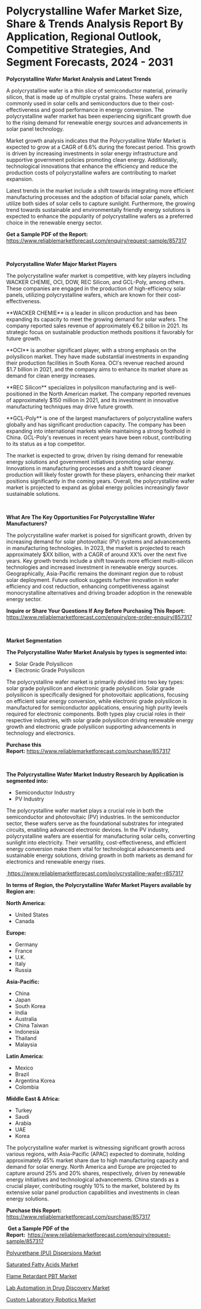 <p><h1>Polycrystalline Wafer Market Size, Share & Trends Analysis Report By Application, Regional Outlook, Competitive Strategies, And Segment Forecasts, 2024 - 2031</h1></p><p><strong>Polycrystalline Wafer Market Analysis and Latest Trends</strong></p>
<p><p>A polycrystalline wafer is a thin slice of semiconductor material, primarily silicon, that is made up of multiple crystal grains. These wafers are commonly used in solar cells and semiconductors due to their cost-effectiveness and good performance in energy conversion. The polycrystalline wafer market has been experiencing significant growth due to the rising demand for renewable energy sources and advancements in solar panel technology.</p><p>Market growth analysis indicates that the Polycrystalline Wafer Market is expected to grow at a CAGR of 6.6% during the forecast period. This growth is driven by increasing investments in solar energy infrastructure and supportive government policies promoting clean energy. Additionally, technological innovations that enhance the efficiency and reduce the production costs of polycrystalline wafers are contributing to market expansion.</p><p>Latest trends in the market include a shift towards integrating more efficient manufacturing processes and the adoption of bifacial solar panels, which utilize both sides of solar cells to capture sunlight. Furthermore, the growing trend towards sustainable and environmentally friendly energy solutions is expected to enhance the popularity of polycrystalline wafers as a preferred choice in the renewable energy sector.</p></p>
<p><strong>Get a Sample PDF of the Report:&nbsp;</strong> <a href="https://www.reliablemarketforecast.com/enquiry/request-sample/857317?utm_campaign=1169&utm_medium=2&utm_source=Github&utm_content=ia&utm_term=10112024&utm_id=polycrystalline-wafer">https://www.reliablemarketforecast.com/enquiry/request-sample/857317</a></p>
<p>&nbsp;</p>
<p><strong>Polycrystalline Wafer Major Market Players</strong></p>
<p><p>The polycrystalline wafer market is competitive, with key players including WACKER CHEMIE, OCI, DOW, REC Silicon, and GCL-Poly, among others. These companies are engaged in the production of high-efficiency solar panels, utilizing polycrystalline wafers, which are known for their cost-effectiveness.</p><p>**WACKER CHEMIE** is a leader in silicon production and has been expanding its capacity to meet the growing demand for solar wafers. The company reported sales revenue of approximately €6.2 billion in 2021. Its strategic focus on sustainable production methods positions it favorably for future growth.</p><p>**OCI** is another significant player, with a strong emphasis on the polysilicon market. They have made substantial investments in expanding their production facilities in South Korea. OCI's revenue reached around $1.7 billion in 2021, and the company aims to enhance its market share as demand for clean energy increases.</p><p>**REC Silicon** specializes in polysilicon manufacturing and is well-positioned in the North American market. The company reported revenues of approximately $150 million in 2021, and its investment in innovative manufacturing techniques may drive future growth.</p><p>**GCL-Poly** is one of the largest manufacturers of polycrystalline wafers globally and has significant production capacity. The company has been expanding into international markets while maintaining a strong foothold in China. GCL-Poly's revenues in recent years have been robust, contributing to its status as a top competitor.</p><p>The market is expected to grow, driven by rising demand for renewable energy solutions and government initiatives promoting solar energy. Innovations in manufacturing processes and a shift toward cleaner production will likely foster growth for these players, enhancing their market positions significantly in the coming years. Overall, the polycrystalline wafer market is projected to expand as global energy policies increasingly favor sustainable solutions.</p></p>
<p>&nbsp;</p>
<p><strong>What Are The Key Opportunities For Polycrystalline Wafer Manufacturers?</strong></p>
<p><p>The polycrystalline wafer market is poised for significant growth, driven by increasing demand for solar photovoltaic (PV) systems and advancements in manufacturing technologies. In 2023, the market is projected to reach approximately $XX billion, with a CAGR of around XX% over the next five years. Key growth trends include a shift towards more efficient multi-silicon technologies and increased investment in renewable energy sources. Geographically, Asia-Pacific remains the dominant region due to robust solar deployment. Future outlook suggests further innovation in wafer efficiency and cost reduction, enhancing competitiveness against monocrystalline alternatives and driving broader adoption in the renewable energy sector.</p></p>
<p><strong>Inquire or Share Your Questions If Any Before Purchasing This Report:</strong> <a href="https://www.reliablemarketforecast.com/enquiry/pre-order-enquiry/857317?utm_campaign=1169&utm_medium=2&utm_source=Github&utm_content=ia&utm_term=10112024&utm_id=polycrystalline-wafer">https://www.reliablemarketforecast.com/enquiry/pre-order-enquiry/857317</a></p>
<p>&nbsp;</p>
<p><strong>Market Segmentation</strong></p>
<p><strong>The Polycrystalline Wafer Market Analysis by types is segmented into:</strong></p>
<p><ul><li>Solar Grade Polysilicon</li><li>Electronic Grade Polysilicon</li></ul></p>
<p><p>The polycrystalline wafer market is primarily divided into two key types: solar grade polysilicon and electronic grade polysilicon. Solar grade polysilicon is specifically designed for photovoltaic applications, focusing on efficient solar energy conversion, while electronic grade polysilicon is manufactured for semiconductor applications, ensuring high purity levels required for electronic components. Both types play crucial roles in their respective industries, with solar grade polysilicon driving renewable energy growth and electronic grade polysilicon supporting advancements in technology and electronics.</p></p>
<p><strong>Purchase this Report:&nbsp;</strong><a href="https://www.reliablemarketforecast.com/purchase/857317?utm_campaign=1169&utm_medium=2&utm_source=Github&utm_content=ia&utm_term=10112024&utm_id=polycrystalline-wafer">https://www.reliablemarketforecast.com/purchase/857317</a></p>
<p>&nbsp;</p>
<p><strong>The Polycrystalline Wafer Market Industry Research by Application is segmented into:</strong></p>
<p><ul><li>Semiconductor Industry</li><li>PV Industry</li></ul></p>
<p><p>The polycrystalline wafer market plays a crucial role in both the semiconductor and photovoltaic (PV) industries. In the semiconductor sector, these wafers serve as the foundational substrates for integrated circuits, enabling advanced electronic devices. In the PV industry, polycrystalline wafers are essential for manufacturing solar cells, converting sunlight into electricity. Their versatility, cost-effectiveness, and efficient energy conversion make them vital for technological advancements and sustainable energy solutions, driving growth in both markets as demand for electronics and renewable energy rises.</p></p>
<p><a href="https://www.reliablemarketforecast.com/polycrystalline-wafer-r857317?utm_campaign=1169&utm_medium=2&utm_source=Github&utm_content=ia&utm_term=10112024&utm_id=polycrystalline-wafer">&nbsp;https://www.reliablemarketforecast.com/polycrystalline-wafer-r857317</a></p>
<p><strong>In terms of Region, the Polycrystalline Wafer Market Players available by Region are:</strong></p>
<p>
    <p> <strong> North America: </strong>
        <ul>
            <li>United States</li>
            <li>Canada</li>
        </ul>
        </p> 
    <p> <strong> Europe: </strong>
        <ul>
            <li>Germany</li>
            <li>France</li>
            <li>U.K.</li>
            <li>Italy</li>
            <li>Russia</li>
        </ul>
        </p> 
    <p> <strong> Asia-Pacific: </strong>
        <ul>
            <li>China</li>
            <li>Japan</li>
            <li>South Korea</li>
            <li>India</li>
            <li>Australia</li>
            <li>China Taiwan</li>
            <li>Indonesia</li>
            <li>Thailand</li>
            <li>Malaysia</li>
        </ul>
        </p> 
    <p> <strong> Latin America: </strong>
        <ul>
            <li>Mexico</li>
            <li>Brazil</li>
            <li>Argentina Korea</li>
            <li>Colombia</li>
        </ul>
        </p> 
    <p> <strong> Middle East & Africa: </strong>
        <ul>
            <li>Turkey</li>
            <li>Saudi</li>
            <li>Arabia</li>
            <li>UAE</li>
            <li>Korea</li>
        </ul>
    </p>
    </p>
<p><p>The polycrystalline wafer market is witnessing significant growth across various regions, with Asia-Pacific (APAC) expected to dominate, holding approximately 45% market share due to high manufacturing capacity and demand for solar energy. North America and Europe are projected to capture around 25% and 20% shares, respectively, driven by renewable energy initiatives and technological advancements. China stands as a crucial player, contributing roughly 10% to the market, bolstered by its extensive solar panel production capabilities and investments in clean energy solutions.</p></p>
<p><strong>Purchase this Report: </strong><a href="https://www.reliablemarketforecast.com/purchase/857317?utm_campaign=1169&utm_medium=2&utm_source=Github&utm_content=ia&utm_term=10112024&utm_id=polycrystalline-wafer">https://www.reliablemarketforecast.com/purchase/857317</a></p>
<p>&nbsp;<strong>Get a Sample PDF of the Report:&nbsp;&nbsp;</strong><a href="https://www.reliablemarketforecast.com/enquiry/request-sample/857317?utm_campaign=1169&utm_medium=2&utm_source=Github&utm_content=ia&utm_term=10112024&utm_id=polycrystalline-wafer">https://www.reliablemarketforecast.com/enquiry/request-sample/857317</a></p>
<p><strong></strong></p>
<p><p><a href="https://www.linkedin.com/pulse/exploring-polyurethane-pu-dispersions-market-dynamics-revenue-zgcuf?utm_campaign=1169&utm_medium=2&utm_source=Github&utm_content=ia&utm_term=10112024&utm_id=polycrystalline-wafer">Polyurethane (PU) Dispersions Market</a></p><p><a href="https://github.com/nenitafam9o0/Market-Research-Report-List-1/blob/main/saturated-fatty-acids-market.md?utm_campaign=1169&utm_medium=2&utm_source=Github&utm_content=ia&utm_term=10112024&utm_id=polycrystalline-wafer">Saturated Fatty Acids Market</a></p><p><a href="https://github.com/pizolina/Market-Research-Report-List-6/blob/main/flame-retardant-pbt-market.md?utm_campaign=1169&utm_medium=2&utm_source=Github&utm_content=ia&utm_term=10112024&utm_id=polycrystalline-wafer">Flame Retardant PBT Market</a></p><p><a href="https://issuu.com/reportprime-2/docs/lab-automation-in-drug-discovery-ma_c994f3f2179a7c?utm_campaign=1169&utm_medium=2&utm_source=Github&utm_content=ia&utm_term=10112024&utm_id=polycrystalline-wafer">Lab Automation in Drug Discovery Market</a></p><p><a href="https://www.linkedin.com/pulse/custom-laboratory-robotics-market-size-share-analysis-growth-7xnmf?utm_campaign=1169&utm_medium=2&utm_source=Github&utm_content=ia&utm_term=10112024&utm_id=polycrystalline-wafer">Custom Laboratory Robotics Market</a></p></p>